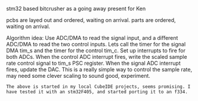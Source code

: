 stm32 based bitcrusher as a going away present for Ken

pcbs are layed out and ordered, waiting on arrival.
parts are ordered, waiting on arrival.

Algorithm idea: 
    Use ADC/DMA to read the signal input, and a different ADC/DMA to read the two control inputs.
    Lets call the timer for the signal DMA tim_s and the timer for the control tim_c.
    Set up interrupts to fire for both ADCs.
    When the control ADC interrupt fires, write the scaled sample rate control signal to tim_s PSC register.
    When the signal ADC interrupt fires, update the DAC.
    This is a really simple way to control the sample rate, may need some clever scaling to sound good, experiment.

    The above is started in my local CubeIDE projects, seems promising. I have tested it with an stm32F405, and started porting it to an f334.

